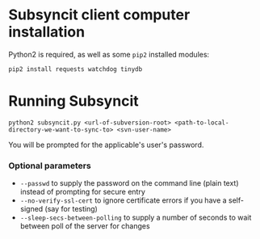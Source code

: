 # Subsyncit client computer installation

Python2 is required, as well as some `pip2` installed modules:

```
pip2 install requests watchdog tinydb
```

# Running Subsyncit

```
python2 subsyncit.py <url-of-subversion-root> <path-to-local-directory-we-want-to-sync-to> <svn-user-name>
```

You will be prompted for the applicable's user's password.

### Optional parameters

* `--passwd` to supply the password on the command line (plain text) instead of prompting for secure entry
* `--no-verify-ssl-cert` to ignore certificate errors if you have a self-signed (say for testing)
* `--sleep-secs-between-polling` to supply a number of seconds to wait between poll of the server for changes